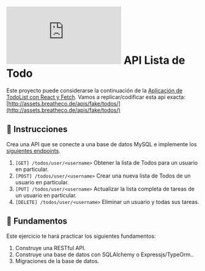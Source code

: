 # ![alt text](https://assets.breatheco.de/apis/img/images.php?blob&random&cat=icon&tags=breathecode,32) API Lista de Todo

Este proyecto puede considerarse la continuación de la [Aplicación de TodoList con React y Fetch](https://projects.breatheco.de/d/todo-list-with-fetch#readme).
Vamos a replicar/codificar esta api exacta: [http://assets.breatheco.de/apis/fake/todos/](http://assets.breatheco.de/apis/fake/todos/)

## 📝 Instrucciones

Crea una API que se conecte a una base de datos MySQL e implemente los [siguientes endpoints](http://assets.breatheco.de/apis/fake/todos/).

1. `[GET] /todos/user/<username>` Obtener la lista de Todos para un usuario en particular.
2. `[POST] /todos/user/<username>` Crear una nueva lista de Todos de un usuario en particular.
3. `[PUT] /todos/user/<username>` Actualizar la lista completa de tareas de un usuario en particular.
4. `[DELETE] /todos/user/<username>` Eliminar un usuario y todas sus tareas.

## 📖 Fundamentos

Este ejercicio te hará practicar los siguientes fundamentos:

1. Construye una RESTful API.
2. Construye una base de datos con SQLAlchemy o Expressjs/TypeOrm..
3. Migraciones de la base de datos.
